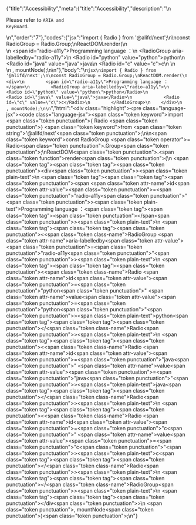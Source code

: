 {"title":"Accessibility","meta":{"title":"Accessibility","description":"\n<p>Please refer to <code>ARIA and KeyBoard</code>.</p>\n","order":"7"},"codes":{"jsx":"import { Radio } from '@alifd/next';\n\nconst RadioGroup = Radio.Group;\nReactDOM.render(\n    <div>\n        <span id=\"radio-a11y\">Programming language ：</span>\n        <RadioGroup aria-labelledby=\"radio-a11y\">\n            <Radio id=\"python\" value=\"python\">python</Radio>\n            <Radio id=\"java\" value=\"java\">java</Radio>\n            <Radio id=\"c\" value=\"c\">c</Radio>\n        </RadioGroup>\n    </div>\n    , mountNode);\n\n"},"body":"\n````jsx\nimport { Radio } from '@alifd/next';\n\nconst RadioGroup = Radio.Group;\nReactDOM.render(\n    <div>\n        <span id=\"radio-a11y\">Programming language ：</span>\n        <RadioGroup aria-labelledby=\"radio-a11y\">\n            <Radio id=\"python\" value=\"python\">python</Radio>\n            <Radio id=\"java\" value=\"java\">java</Radio>\n            <Radio id=\"c\" value=\"c\">c</Radio>\n        </RadioGroup>\n    </div>\n    , mountNode);\n\n````","html":"<script>(function(){\"use strict\";\n\nvar _next = require(\"@alifd/next\");\n\nvar RadioGroup = _next.Radio.Group;\nReactDOM.render(React.createElement(\n    \"div\",\n    null,\n    React.createElement(\n        \"span\",\n        { id: \"radio-a11y\" },\n        \"Programming language \\uFF1A\"\n    ),\n    React.createElement(\n        RadioGroup,\n        { \"aria-labelledby\": \"radio-a11y\" },\n        React.createElement(\n            _next.Radio,\n            { id: \"python\", value: \"python\" },\n            \"python\"\n        ),\n        React.createElement(\n            _next.Radio,\n            { id: \"java\", value: \"java\" },\n            \"java\"\n        ),\n        React.createElement(\n            _next.Radio,\n            { id: \"c\", value: \"c\" },\n            \"c\"\n        )\n    )\n), mountNode);})()</script><div class=\"highlight\"><pre class=\"language-jsx\"><code class=\"language-jsx\"><span class=\"token keyword\">import</span> <span class=\"token punctuation\">{</span> Radio <span class=\"token punctuation\">}</span> <span class=\"token keyword\">from</span> <span class=\"token string\">'@alifd/next'</span><span class=\"token punctuation\">;</span>\n\n<span class=\"token keyword\">const</span> RadioGroup <span class=\"token operator\">=</span> Radio<span class=\"token punctuation\">.</span>Group<span class=\"token punctuation\">;</span>\nReactDOM<span class=\"token punctuation\">.</span><span class=\"token function\">render</span><span class=\"token punctuation\">(</span>\n    <span class=\"token tag\"><span class=\"token tag\"><span class=\"token punctuation\">&lt;</span>div</span><span class=\"token punctuation\">></span></span><span class=\"token plain-text\">\n        </span><span class=\"token tag\"><span class=\"token tag\"><span class=\"token punctuation\">&lt;</span>span</span> <span class=\"token attr-name\">id</span><span class=\"token attr-value\"><span class=\"token punctuation\">=</span><span class=\"token punctuation\">\"</span>radio-a11y<span class=\"token punctuation\">\"</span></span><span class=\"token punctuation\">></span></span><span class=\"token plain-text\">Programming language ：</span><span class=\"token tag\"><span class=\"token tag\"><span class=\"token punctuation\">&lt;/</span>span</span><span class=\"token punctuation\">></span></span><span class=\"token plain-text\">\n        </span><span class=\"token tag\"><span class=\"token tag\"><span class=\"token punctuation\">&lt;</span><span class=\"token class-name\">RadioGroup</span></span> <span class=\"token attr-name\">aria-labelledby</span><span class=\"token attr-value\"><span class=\"token punctuation\">=</span><span class=\"token punctuation\">\"</span>radio-a11y<span class=\"token punctuation\">\"</span></span><span class=\"token punctuation\">></span></span><span class=\"token plain-text\">\n            </span><span class=\"token tag\"><span class=\"token tag\"><span class=\"token punctuation\">&lt;</span><span class=\"token class-name\">Radio</span></span> <span class=\"token attr-name\">id</span><span class=\"token attr-value\"><span class=\"token punctuation\">=</span><span class=\"token punctuation\">\"</span>python<span class=\"token punctuation\">\"</span></span> <span class=\"token attr-name\">value</span><span class=\"token attr-value\"><span class=\"token punctuation\">=</span><span class=\"token punctuation\">\"</span>python<span class=\"token punctuation\">\"</span></span><span class=\"token punctuation\">></span></span><span class=\"token plain-text\">python</span><span class=\"token tag\"><span class=\"token tag\"><span class=\"token punctuation\">&lt;/</span><span class=\"token class-name\">Radio</span></span><span class=\"token punctuation\">></span></span><span class=\"token plain-text\">\n            </span><span class=\"token tag\"><span class=\"token tag\"><span class=\"token punctuation\">&lt;</span><span class=\"token class-name\">Radio</span></span> <span class=\"token attr-name\">id</span><span class=\"token attr-value\"><span class=\"token punctuation\">=</span><span class=\"token punctuation\">\"</span>java<span class=\"token punctuation\">\"</span></span> <span class=\"token attr-name\">value</span><span class=\"token attr-value\"><span class=\"token punctuation\">=</span><span class=\"token punctuation\">\"</span>java<span class=\"token punctuation\">\"</span></span><span class=\"token punctuation\">></span></span><span class=\"token plain-text\">java</span><span class=\"token tag\"><span class=\"token tag\"><span class=\"token punctuation\">&lt;/</span><span class=\"token class-name\">Radio</span></span><span class=\"token punctuation\">></span></span><span class=\"token plain-text\">\n            </span><span class=\"token tag\"><span class=\"token tag\"><span class=\"token punctuation\">&lt;</span><span class=\"token class-name\">Radio</span></span> <span class=\"token attr-name\">id</span><span class=\"token attr-value\"><span class=\"token punctuation\">=</span><span class=\"token punctuation\">\"</span>c<span class=\"token punctuation\">\"</span></span> <span class=\"token attr-name\">value</span><span class=\"token attr-value\"><span class=\"token punctuation\">=</span><span class=\"token punctuation\">\"</span>c<span class=\"token punctuation\">\"</span></span><span class=\"token punctuation\">></span></span><span class=\"token plain-text\">c</span><span class=\"token tag\"><span class=\"token tag\"><span class=\"token punctuation\">&lt;/</span><span class=\"token class-name\">Radio</span></span><span class=\"token punctuation\">></span></span><span class=\"token plain-text\">\n        </span><span class=\"token tag\"><span class=\"token tag\"><span class=\"token punctuation\">&lt;/</span><span class=\"token class-name\">RadioGroup</span></span><span class=\"token punctuation\">></span></span><span class=\"token plain-text\">\n    </span><span class=\"token tag\"><span class=\"token tag\"><span class=\"token punctuation\">&lt;/</span>div</span><span class=\"token punctuation\">></span></span>\n    <span class=\"token punctuation\">,</span> mountNode<span class=\"token punctuation\">)</span><span class=\"token punctuation\">;</span>\n</code></pre></div>"}
